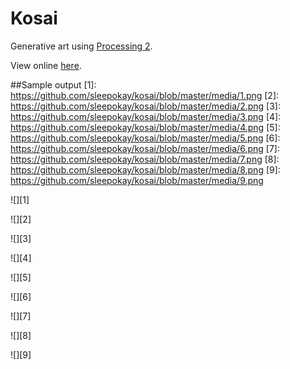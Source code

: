 # Kosai
Generative art using [Processing 2](https://processing.org/).

View online [here](https://sleepokay.github.io/kosai/).


##Sample output
[1]: https://github.com/sleepokay/kosai/blob/master/media/1.png
[2]: https://github.com/sleepokay/kosai/blob/master/media/2.png
[3]: https://github.com/sleepokay/kosai/blob/master/media/3.png
[4]: https://github.com/sleepokay/kosai/blob/master/media/4.png
[5]: https://github.com/sleepokay/kosai/blob/master/media/5.png
[6]: https://github.com/sleepokay/kosai/blob/master/media/6.png
[7]: https://github.com/sleepokay/kosai/blob/master/media/7.png
[8]: https://github.com/sleepokay/kosai/blob/master/media/8.png
[9]: https://github.com/sleepokay/kosai/blob/master/media/9.png

![][1]

![][2]

![][3]

![][4]

![][5]

![][6]

![][7]

![][8]

![][9]
